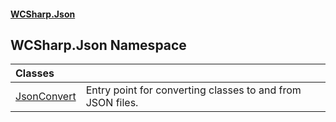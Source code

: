 #### [WCSharp.Json](README.md 'README')

## WCSharp.Json Namespace

| Classes | |
| :--- | :--- |
| [JsonConvert](WCSharp.Json.JsonConvert.md 'WCSharp.Json.JsonConvert') | Entry point for converting classes to and from JSON files. |
